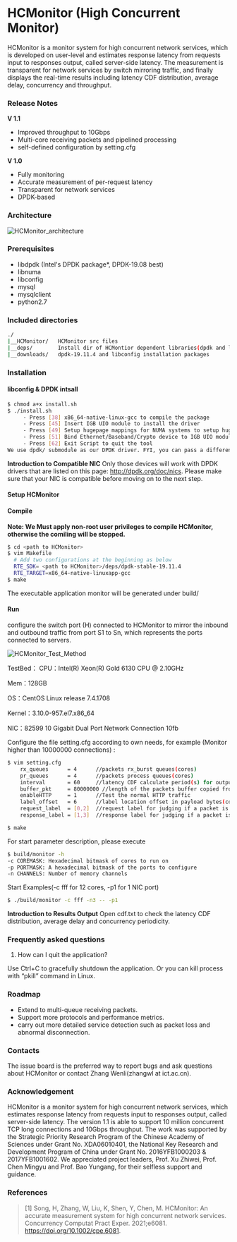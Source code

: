 
# HCMonitor (High Concurrent Monitor)

HCMonitor is a monitor system for high concurrent network services, which is developed on user-level and estimates response latency from requests input to responses output, called server-side latency. The measurement is transparent for network services by switch mirroring traffic, and finally displays the real-time results including latency CDF distribution, average delay, concurrency and throughput. 

### Release Notes

**V 1.1**

+ Improved throughput to 10Gbps
+ Multi-core receiving packets and pipelined processing
+ self-defined configuration by setting.cfg

**V 1.0**

+ Fully monitoring
+ Accurate measurement of per-request latency
+ Transparent for network services
+ DPDK-based

### Architecture
 
 ![HCMonitor_architecture](HCMonitor_architecture.png)

### Prerequisites
* libdpdk (Intel's DPDK package*, DPDK-19.08 best) 
* libnuma
* libconfig
* mysql
* mysqlclient
* python2.7      

### Included directories

```bash
./    
|__HCMonitor/	HCMonitor src files  
|__deps/        Install dir of HCMontior dependent libraries(dpdk and libconfig)            
|__downloads/   dpdk-19.11.4 and libconfig installation packages
```

### Installation

#### libconfig & DPDK intsall

```bash
$ chmod a+x install.sh
$ ./install.sh
     - Press [38] x86_64-native-linux-gcc to compile the package
     - Press [45] Insert IGB UIO module to install the driver
     - Press [49] Setup hugepage mappings for NUMA systems to setup hugepages(20GB for each node best)
     - Press [51] Bind Ethernet/Baseband/Crypto device to IGB UIO module
     - Press [62] Exit Script to quit the tool
We use dpdk/ submodule as our DPDK driver. FYI, you can pass a different dpdk source directory as command line argument.
```
**Introduction to Compatible NIC**
Only those devices will work with DPDK drivers that are listed on this page: http://dpdk.org/doc/nics. Please make sure that your NIC is compatible before moving on to the next step.

#### Setup HCMonitor 

#### Compile

**Note: We Must apply non-root user privileges to compile HCMonitor, otherwise the comiling will be stopped.**

```bash
$ cd <path to HCMonitor>
$ vim Makefile
  # Add two configurations at the beginning as below
  RTE_SDK= <path to HCMonitor>/deps/dpdk-stable-19.11.4
  RTE_TARGET=x86_64-native-linuxapp-gcc
$ make
```
The executable application monitor will be generated under build/

#### Run

configure the switch port (H) connected to HCMonitor to mirror the inbound and outbound traffic from port S1 to Sn, which represents the ports connected to servers.

![HCMonitor_Test_Method](HCMonitor_test.png)

TestBed：
CPU：Intel(R) Xeon(R) Gold 6130 CPU @ 2.10GHz

Mem：128GB

OS：CentOS Linux release 7.4.1708

Kernel：3.10.0-957.el7.x86_64

NIC：82599 10 Gigabit Dual Port Network Connection 10fb

Configure the file setting.cfg according to own needs, for example (Monitor higher than 10000000 connections) :
```bash
$ vim setting.cfg
    rx_queues      = 4      //packets rx_burst queues(cores)
    pr_queues      = 4      //packets process queues(cores)
    interval       = 60     //latency CDF calculate period(s) for output in cdf.txt
    buffer_pkt     = 80000000 //length of the packets buffer copied from rte_mbuf
	enableHTTP     = 1      //Test the normal HTTP traffic
	label_offset   = 6      //label location offset in payload bytes(count from 0)
	request_label  = [0,2]  //request label for judging if a packet is a request
	response_label = [1,3]  //response label for judging if a packet is a response

$ make
```
For start parameter description, please execute
```bash
$ build/monitor -h
-c COREMASK: Hexadecimal bitmask of cores to run on
-p PORTMASK: A hexadecimal bitmask of the ports to configure 
-n CHANNELS: Number of memory channels
```
Start Examples(-c fff for 12 cores, -p1 for 1 NIC port)
```bash
$ ./build/monitor -c fff -n3 -- -p1
```
**Introduction to Results Output**
Open cdf.txt to check the latency CDF distribution, average delay and concurrency periodicity.

### Frequently asked questions

1. How can I quit the application?

Use Ctrl+C to gracefully shutdown the application. Or you can kill process with “pkill” command in Linux.


### Roadmap

+ Extend to multi-queue receiving packets.
+ Support more protocols and performance metrics.
+ carry out more detailed service detection such as packet loss and abnormal disconnection.

### Contacts

The issue board is the preferred way to report bugs and ask questions about HCMonitor or contact Zhang Wenli(zhangwl at ict.ac.cn).

### Acknowledgement
 HCMonitor is a monitor system for high concurrent network services, which estimates response latency from requests input to responses output, called server-side latency. The version 1.1 is able to support 10 million concurrent TCP long connections and 10Gbps throughput. The work was supported by the Strategic Priority Research Program of the Chinese Academy of Sciences under Grant No. XDA06010401, the National Key Research and Development Program of China under Grant No. 2016YFB1000203 & 2017YFB1001602. We appreciated project leaders, Prof. Xu Zhiwei, Prof. Chen Mingyu and Prof. Bao Yungang, for their selfless support and guidance.

### References

> [1] Song, H, Zhang, W, Liu, K, Shen, Y, Chen, M. HCMonitor: An accurate measurement system for high concurrent network services. Concurrency Computat Pract Exper. 2021;e6081. https://doi.org/10.1002/cpe.6081.

